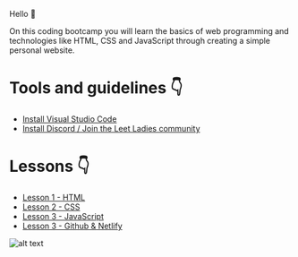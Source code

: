 Hello 👋

On this coding bootcamp you will learn the basics of web programming and technologies like HTML, CSS and JavaScript through creating a simple personal website.

# Tools and guidelines 👇

* [Install Visual Studio Code](./tools/installation-guidelines-vs-code.md)
* [Install Discord / Join the Leet Ladies community](./tools/installation-guidelines-discord.md)

# Lessons 👇

* [Lesson 1 - HTML](./lessons/first-lesson.md)
* [Lesson 2 - CSS](./lessons/second-lesson.md)
* [Lesson 3 - JavaScript](./lessons/third-lesson.md)
* [Lesson 3 - Github & Netlify](./lessons/fourth-lesson.md)


![alt text](./photos/leetladies-flyer.png "Leet Ladies - Coding bootcamp")
